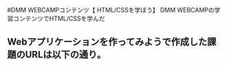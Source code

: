 #DMM WEBCAMPコンテンツ【
HTML/CSSを学ぼう】  DMM WEBCAMPの学習コンテンツでHTML/CSSを学んだ
## Webアプリケーションを作ってみようで作成した課題のURLは以下の通り。
